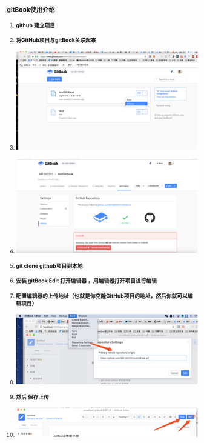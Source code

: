 ### gitBook使用介绍

1. #### github 建立项目
2. #### 将GitHub项目与gitBook关联起来
3. #### ![](/WX20180128-222047@2x.png)
4. #### ![](/WX20180128-221924@2x.png)
5. #### git clone github项目到本地
6. #### 安装 gitBook Edit 打开编辑器 ，用编辑器打开项目进行编辑
7. #### 配置编辑器的上传地址（也就是你克隆GitHub项目的地址，然后你就可以编辑项目）
8. #### ![](/WX20180128-220248@2x.png)
9. #### 然后 保存上传
10. #### ![](/WX20180128-221446@2x.png)

### 



